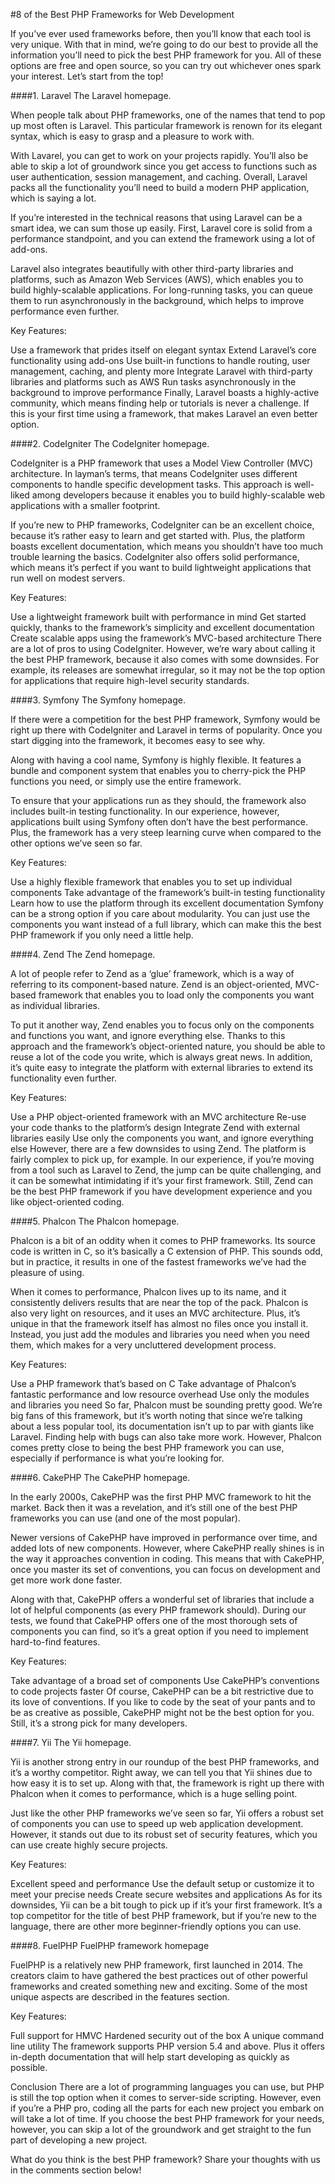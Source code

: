 #8 of the Best PHP Frameworks for Web Development

If you’ve ever used frameworks before, then you’ll know that each tool is very unique. With that in mind, we’re going to do our best to provide all the information you’ll need to pick the best PHP framework for you. All of these options are free and open source, so you can try out whichever ones spark your interest. Let’s start from the top!

####1. Laravel
The Laravel homepage.

When people talk about PHP frameworks, one of the names that tend to pop up most often is Laravel. This particular framework is renown for its elegant syntax, which is easy to grasp and a pleasure to work with.

With Lavarel, you can get to work on your projects rapidly. You’ll also be able to skip a lot of groundwork since you get access to functions such as user authentication, session management, and caching. Overall, Laravel packs all the functionality you’ll need to build a modern PHP application, which is saying a lot.

If you’re interested in the technical reasons that using Laravel can be a smart idea, we can sum those up easily. First, Laravel core is solid from a performance standpoint, and you can extend the framework using a lot of add-ons.

Laravel also integrates beautifully with other third-party libraries and platforms, such as Amazon Web Services (AWS), which enables you to build highly-scalable applications. For long-running tasks, you can queue them to run asynchronously in the background, which helps to improve performance even further.

Key Features:

Use a framework that prides itself on elegant syntax
Extend Laravel’s core functionality using add-ons
Use built-in functions to handle routing, user management, caching, and plenty more
Integrate Laravel with third-party libraries and platforms such as AWS
Run tasks asynchronously in the background to improve performance
Finally, Laravel boasts a highly-active community, which means finding help or tutorials is never a challenge. If this is your first time using a framework, that makes Laravel an even better option.

####2. CodeIgniter
The CodeIgniter homepage.

CodeIgniter is a PHP framework that uses a Model View Controller (MVC) architecture. In layman’s terms, that means CodeIgniter uses different components to handle specific development tasks. This approach is well-liked among developers because it enables you to build highly-scalable web applications with a smaller footprint.

If you’re new to PHP frameworks, CodeIgniter can be an excellent choice, because it’s rather easy to learn and get started with. Plus, the platform boasts excellent documentation, which means you shouldn’t have too much trouble learning the basics. CodeIgniter also offers solid performance, which means it’s perfect if you want to build lightweight applications that run well on modest servers.

Key Features:

Use a lightweight framework built with performance in mind
Get started quickly, thanks to the framework’s simplicity and excellent documentation
Create scalable apps using the framework’s MVC-based architecture
There are a lot of pros to using CodeIgniter. However, we’re wary about calling it the best PHP framework, because it also comes with some downsides. For example, its releases are somewhat irregular, so it may not be the top option for applications that require high-level security standards.

####3. Symfony
The Symfony homepage.

If there were a competition for the best PHP framework, Symfony would be right up there with CodeIgniter and Laravel in terms of popularity. Once you start digging into the framework, it becomes easy to see why.

Along with having a cool name, Symfony is highly flexible. It features a bundle and component system that enables you to cherry-pick the PHP functions you need, or simply use the entire framework.

To ensure that your applications run as they should, the framework also includes built-in testing functionality. In our experience, however, applications built using Symfony often don’t have the best performance. Plus, the framework has a very steep learning curve when compared to the other options we’ve seen so far.

Key Features:

Use a highly flexible framework that enables you to set up individual components
Take advantage of the framework’s built-in testing functionality
Learn how to use the platform through its excellent documentation
Symfony can be a strong option if you care about modularity. You can just use the components you want instead of a full library, which can make this the best PHP framework if you only need a little help.

####4. Zend
The Zend homepage.

A lot of people refer to Zend as a ‘glue’ framework, which is a way of referring to its component-based nature. Zend is an object-oriented, MVC-based framework that enables you to load only the components you want as individual libraries.

To put it another way, Zend enables you to focus only on the components and functions you want, and ignore everything else. Thanks to this approach and the framework’s object-oriented nature, you should be able to reuse a lot of the code you write, which is always great news. In addition, it’s quite easy to integrate the platform with external libraries to extend its functionality even further.

Key Features:

Use a PHP object-oriented framework with an MVC architecture
Re-use your code thanks to the platform’s design
Integrate Zend with external libraries easily
Use only the components you want, and ignore everything else
However, there are a few downsides to using Zend. The platform is fairly complex to pick up, for example. In our experience, if you’re moving from a tool such as Laravel to Zend, the jump can be quite challenging, and it can be somewhat intimidating if it’s your first framework. Still, Zend can be the best PHP framework if you have development experience and you like object-oriented coding.

####5. Phalcon
The Phalcon homepage.

Phalcon is a bit of an oddity when it comes to PHP frameworks. Its source code is written in C, so it’s basically a C extension of PHP. This sounds odd, but in practice, it results in one of the fastest frameworks we’ve had the pleasure of using.

When it comes to performance, Phalcon lives up to its name, and it consistently delivers results that are near the top of the pack. Phalcon is also very light on resources, and it uses an MVC architecture. Plus, it’s unique in that the framework itself has almost no files once you install it. Instead, you just add the modules and libraries you need when you need them, which makes for a very uncluttered development process.

Key Features:

Use a PHP framework that’s based on C
Take advantage of Phalcon’s fantastic performance and low resource overhead
Use only the modules and libraries you need
So far, Phalcon must be sounding pretty good. We’re big fans of this framework, but it’s worth noting that since we’re talking about a less popular tool, its documentation isn’t up to par with giants like Laravel. Finding help with bugs can also take more work. However, Phalcon comes pretty close to being the best PHP framework you can use, especially if performance is what you’re looking for.

####6. CakePHP
The CakePHP homepage.

In the early 2000s, CakePHP was the first PHP MVC framework to hit the market. Back then it was a revelation, and it’s still one of the best PHP frameworks you can use (and one of the most popular).

Newer versions of CakePHP have improved in performance over time, and added lots of new components. However, where CakePHP really shines is in the way it approaches convention in coding. This means that with CakePHP, once you master its set of conventions, you can focus on development and get more work done faster.

Along with that, CakePHP offers a wonderful set of libraries that include a lot of helpful components (as every PHP framework should). During our tests, we found that CakePHP offers one of the most thorough sets of components you can find, so it’s a great option if you need to implement hard-to-find features.

Key Features:

Take advantage of a broad set of components
Use CakePHP’s conventions to code projects faster
Of course, CakePHP can be a bit restrictive due to its love of conventions. If you like to code by the seat of your pants and to be as creative as possible, CakePHP might not be the best option for you. Still, it’s a strong pick for many developers.

####7. Yii
The Yii homepage.

Yii is another strong entry in our roundup of the best PHP frameworks, and it’s a worthy competitor. Right away, we can tell you that Yii shines due to how easy it is to set up. Along with that, the framework is right up there with Phalcon when it comes to performance, which is a huge selling point.

Just like the other PHP frameworks we’ve seen so far, Yii offers a robust set of components you can use to speed up web application development. However, it stands out due to its robust set of security features, which you can use create highly secure projects.

Key Features:

Excellent speed and performance
Use the default setup or customize it to meet your precise needs
Create secure websites and applications
As for its downsides, Yii can be a bit tough to pick up if it’s your first framework. It’s a top competitor for the title of best PHP framework, but if you’re new to the language, there are other more beginner-friendly options you can use.

####8. FuelPHP
FuelPHP framework homepage

FuelPHP is a relatively new PHP framework, first launched in 2014. The creators claim to have gathered the best practices out of other powerful frameworks and created something new and exciting. Some of the most unique aspects are described in the features section.

Key Features:

Full support for HMVC
Hardened security out of the box
A unique command line utility
The framework supports PHP version 5.4 and above. Plus it offers in-depth documentation that will help start developing as quickly as possible.

Conclusion
There are a lot of programming languages you can use, but PHP is still the top option when it comes to server-side scripting. However, even if you’re a PHP pro, coding all the parts for each new project you embark on will take a lot of time. If you choose the best PHP framework for your needs, however, you can skip a lot of the groundwork and get straight to the fun part of developing a new project.

What do you think is the best PHP framework? Share your thoughts with us in the comments section below!